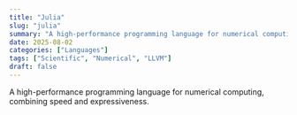 ```yaml
---
title: "Julia"
slug: "julia"
summary: "A high-performance programming language for numerical computing, combining speed and expressiveness."
date: 2025-08-02
categories: ["Languages"]
tags: ["Scientific", "Numerical", "LLVM"]
draft: false
---
```


A high-performance programming language for numerical computing, combining speed and expressiveness.
